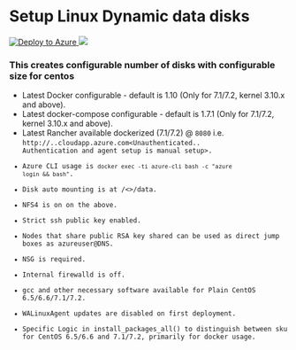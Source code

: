 # Setup Linux Dynamic data disks 

<a href="https://portal.azure.com/#create/Microsoft.Template/uri/https%3A%2F%2Fraw.githubusercontent.com%2Fdwaiba%2Fazure-quickstart-templates%2Fmaster%2F201-vm-linux-dynamic-data-disks%2Fazuredeploy.json" target="_blank">
   <img alt="Deploy to Azure" src="http://azuredeploy.net/deploybutton.png"/>
</a>

  <a href="http://armviz.io/#/?load=https%3A%2F%2Fraw.githubusercontent.com%2Fdwaiba%2Fazure-quickstart-templates%2Fmaster%2F201-vm-linux-dynamic-data-disks%2Fazuredeploy.json" target="_blank">  
<img src="http://armviz.io/visualizebutton.png"/> </a>  

### This creates configurable number of disks with configurable size for centos
* Latest Docker configurable - default is 1.10 (Only for 7.1/7.2, kernel 3.10.x and above).
* Latest docker-compose configurable - default is 1.7.1 (Only for 7.1/7.2, kernel 3.10.x and above).
* Latest Rancher available dockerized (7.1/7.2) @ <code>8080</code> i.e. <code>http://<DNS Name>.<location>.cloudapp.azure.com<Unauthenticated.. Authentication and agent setup is manual setup>.
* Azure CLI usage is <code>docker exec -ti azure-cli bash -c "azure login && bash"</code>.
* Disk auto mounting is at /<<parameter>>/data.
* NFS4 is on on the above.
* Strict ssh public key enabled.
* Nodes that share public RSA key shared can be used as direct jump boxes as azureuser@DNS.
* NSG is required.
* Internal firewalld is off.
* gcc and other necessary software available for Plain CentOS 6.5/6.6/7.1/7.2.
* WALinuxAgent updates are disabled on first deployment.
* Specific Logic in install_packages_all() to distinguish between sku for CentOS 6.5/6.6 and 7.1/7.2, primarily for docker usage.
